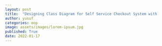 ```yaml
---
layout: post
title:  "Designing Class Diagram for Self Service Checkout System with Object-Oriented Design"
author: yusuf
categories: oop
image: assets/images/lorem-ipsum.jpg
published: True
date: 2022-01-17
---
```


